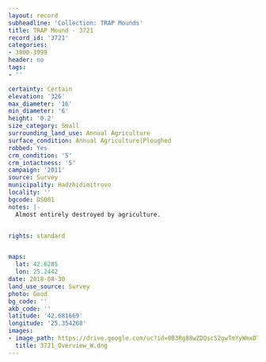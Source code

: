 ```yaml
---
layout: record
subheadline: 'Collection: TRAP Mounds'
title: TRAP Mound - 3721
record_id: '3721'
categories:
- 3000-3999
header: no
tags:
- ''

certainty: Certain
elevation: '326'
max_diameter: '16'
min_diameter: '6'
height: '0.2'
size_category: Small
surrounding_land_use: Annual Agriculture
surface_condition: Annual Agriculture|Ploughed
robbed: Yes
crm_condition: '5'
crm_intactness: '5'
campaign: '2011'
source: Survey
municipality: Hadzhidimitrovo
locality: ''
bgcode: DS001
notes: |-
  Almost entirely destroyed by agriculture.


rights: standard


maps:
  lat: 42.6285
  lon: 25.2442
date: 2018-08-30
land_use_source: Survey
photo: Good
bg_code: ''
akb_code: ''
latitude: '42.681669'
longitude: '25.354268'
images:
- image_path: https://drive.google.com/uc?id=0B3Rg88wZDQscS2gwTmYyWmxDT1E
  title: 3721_Overview_W.dng
---
```

